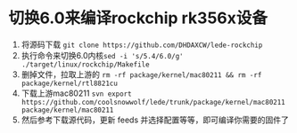 # 切换6.0来编译rockchip rk356x设备
1. 将源码下载 `git clone https://github.com/DHDAXCW/lede-rockchip`
2. 执行命令来切换6.0内核`sed -i 's/5.4/6.0/g' ./target/linux/rockchip/Makefile`
3. 删掉文件，拉取上游的 `rm -rf package/kernel/mac80211 && rm -rf package/kernel/rtl8821cu`
4. 下载上游mac80211 `svn export https://github.com/coolsnowwolf/lede/trunk/package/kernel/mac80211 package/kernel/mac80211`
5. 然后参考下载源代码，更新 feeds 并选择配置等等，即可编译你需要的固件了
